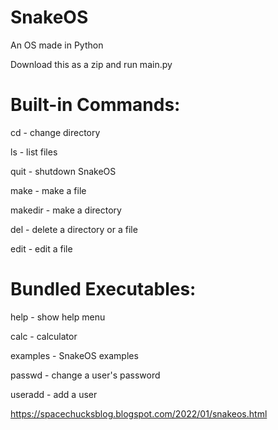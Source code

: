 # SnakeOS
An OS made in Python

Download this as a zip and run main.py

# Built-in Commands:

cd - change directory

ls - list files

quit - shutdown SnakeOS

make - make a file

makedir - make a directory

del - delete a directory or a file

edit - edit a file


# Bundled Executables:

help - show help menu

calc - calculator

examples - SnakeOS examples

passwd - change a user's password

useradd - add a user


https://spacechucksblog.blogspot.com/2022/01/snakeos.html
